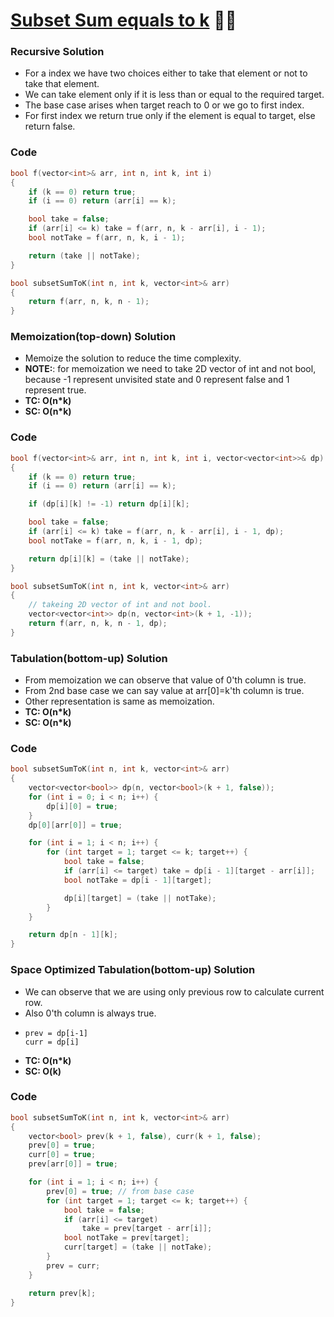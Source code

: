 # [Subset Sum equals to k](https://www.codingninjas.com/codestudio/problems/subset-sum-equal-to-k_1550954?leftPanelTab=0) 🌟🌟

### Recursive Solution

-   For a index we have two choices either to take that element or not to take that element.
-   We can take element only if it is less than or equal to the required target.
-   The base case arises when target reach to 0 or we go to first index.
-   For first index we return true only if the element is equal to target, else return false.

### Code

```cpp
bool f(vector<int>& arr, int n, int k, int i)
{
    if (k == 0) return true;
    if (i == 0) return (arr[i] == k);

    bool take = false;
    if (arr[i] <= k) take = f(arr, n, k - arr[i], i - 1);
    bool notTake = f(arr, n, k, i - 1);

    return (take || notTake);
}

bool subsetSumToK(int n, int k, vector<int>& arr)
{
    return f(arr, n, k, n - 1);
}
```

### Memoization(top-down) Solution

-   Memoize the solution to reduce the time complexity.
-   **NOTE:**: for memoization we need to take 2D vector of int and not bool, because -1 represent unvisited state and 0 represent false and 1 represent true.
-   **TC: O(n\*k)**
-   **SC: O(n\*k)**

### Code

```cpp
bool f(vector<int>& arr, int n, int k, int i, vector<vector<int>>& dp)
{
    if (k == 0) return true;
    if (i == 0) return (arr[i] == k);

    if (dp[i][k] != -1) return dp[i][k];

    bool take = false;
    if (arr[i] <= k) take = f(arr, n, k - arr[i], i - 1, dp);
    bool notTake = f(arr, n, k, i - 1, dp);

    return dp[i][k] = (take || notTake);
}

bool subsetSumToK(int n, int k, vector<int>& arr)
{
    // takeing 2D vector of int and not bool.
    vector<vector<int>> dp(n, vector<int>(k + 1, -1));
    return f(arr, n, k, n - 1, dp);
}
```

### Tabulation(bottom-up) Solution

-   From memoization we can observe that value of 0'th column is true.
-   From 2nd base case we can say value at arr[0]=k'th column is true.
-   Other representation is same as memoization.
-   **TC: O(n\*k)**
-   **SC: O(n\*k)**

### Code

```cpp
bool subsetSumToK(int n, int k, vector<int>& arr)
{
    vector<vector<bool>> dp(n, vector<bool>(k + 1, false));
    for (int i = 0; i < n; i++) {
        dp[i][0] = true;
    }
    dp[0][arr[0]] = true;

    for (int i = 1; i < n; i++) {
        for (int target = 1; target <= k; target++) {
            bool take = false;
            if (arr[i] <= target) take = dp[i - 1][target - arr[i]];
            bool notTake = dp[i - 1][target];

            dp[i][target] = (take || notTake);
        }
    }

    return dp[n - 1][k];
}
```

### Space Optimized Tabulation(bottom-up) Solution

-   We can observe that we are using only previous row to calculate current row.
-   Also 0'th column is always true.
-   ```
    prev = dp[i-1]
    curr = dp[i]
    ```
-   **TC: O(n\*k)**
-   **SC: O(k)**

### Code

```cpp
bool subsetSumToK(int n, int k, vector<int>& arr)
{
    vector<bool> prev(k + 1, false), curr(k + 1, false);
    prev[0] = true;
    curr[0] = true;
    prev[arr[0]] = true;

    for (int i = 1; i < n; i++) {
        prev[0] = true; // from base case
        for (int target = 1; target <= k; target++) {
            bool take = false;
            if (arr[i] <= target)
                take = prev[target - arr[i]];
            bool notTake = prev[target];
            curr[target] = (take || notTake);
        }
        prev = curr;
    }

    return prev[k];
}
```
